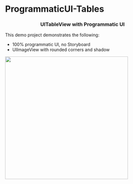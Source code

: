 # ProgrammaticUI-Tables


<h3 align="center">UITableView with Programmatic UI</h3>


This demo project demonstrates the following: 
* 100% programmatic UI, no Storyboard
* UIImageView with rounded corners and shadow


<img src="https://user-images.githubusercontent.com/74955723/131292075-b36109a5-ba16-4ad3-986e-f41b64c6b9c7.png" width="400" height=“800”>
